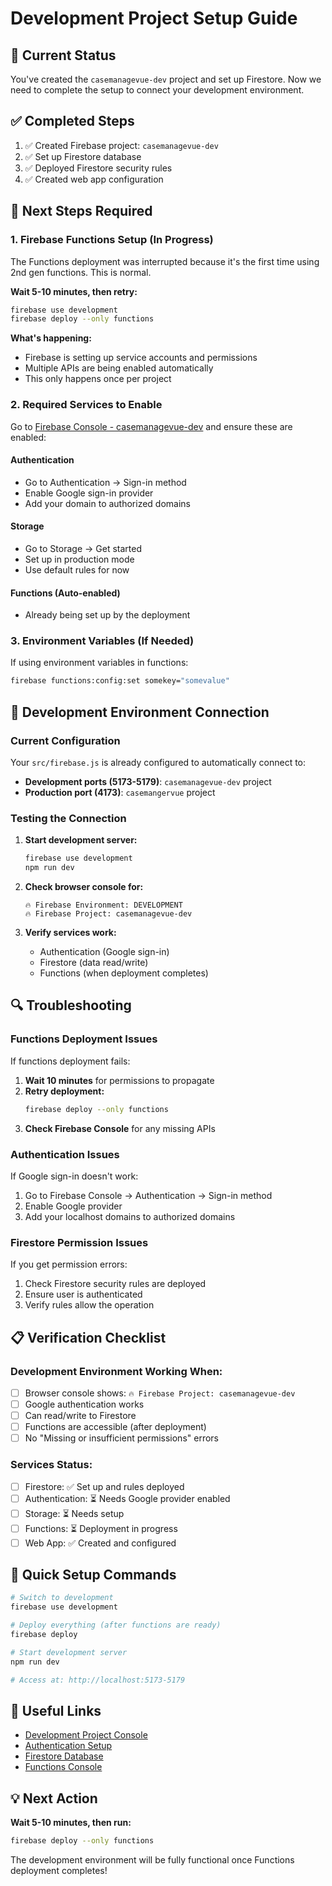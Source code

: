 # Development Project Setup Guide

## 🎯 **Current Status**
You've created the `casemanagevue-dev` project and set up Firestore. Now we need to complete the setup to connect your development environment.

## ✅ **Completed Steps**
1. ✅ Created Firebase project: `casemanagevue-dev`
2. ✅ Set up Firestore database
3. ✅ Deployed Firestore security rules
4. ✅ Created web app configuration

## 🚧 **Next Steps Required**

### **1. Firebase Functions Setup (In Progress)**
The Functions deployment was interrupted because it's the first time using 2nd gen functions. This is normal.

**Wait 5-10 minutes, then retry:**
```bash
firebase use development
firebase deploy --only functions
```

**What's happening:**
- Firebase is setting up service accounts and permissions
- Multiple APIs are being enabled automatically
- This only happens once per project

### **2. Required Services to Enable**
Go to [Firebase Console - casemanagevue-dev](https://console.firebase.google.com/project/casemanagevue-dev) and ensure these are enabled:

#### **Authentication**
- Go to Authentication → Sign-in method
- Enable Google sign-in provider
- Add your domain to authorized domains

#### **Storage**
- Go to Storage → Get started
- Set up in production mode
- Use default rules for now

#### **Functions (Auto-enabled)**
- Already being set up by the deployment

### **3. Environment Variables (If Needed)**
If using environment variables in functions:
```bash
firebase functions:config:set somekey="somevalue"
```

## 🔧 **Development Environment Connection**

### **Current Configuration**
Your `src/firebase.js` is already configured to automatically connect to:
- **Development ports (5173-5179)**: `casemanagevue-dev` project
- **Production port (4173)**: `casemangervue` project

### **Testing the Connection**
1. **Start development server:**
   ```bash
   firebase use development
   npm run dev
   ```

2. **Check browser console for:**
   ```
   🔥 Firebase Environment: DEVELOPMENT
   🔥 Firebase Project: casemanagevue-dev
   ```

3. **Verify services work:**
   - Authentication (Google sign-in)
   - Firestore (data read/write)
   - Functions (when deployment completes)

## 🔍 **Troubleshooting**

### **Functions Deployment Issues**
If functions deployment fails:

1. **Wait 10 minutes** for permissions to propagate
2. **Retry deployment:**
   ```bash
   firebase deploy --only functions
   ```
3. **Check Firebase Console** for any missing APIs

### **Authentication Issues**
If Google sign-in doesn't work:
1. Go to Firebase Console → Authentication → Sign-in method
2. Enable Google provider
3. Add your localhost domains to authorized domains

### **Firestore Permission Issues**
If you get permission errors:
1. Check Firestore security rules are deployed
2. Ensure user is authenticated
3. Verify rules allow the operation

## 📋 **Verification Checklist**

### **Development Environment Working When:**
- [ ] Browser console shows: `🔥 Firebase Project: casemanagevue-dev`
- [ ] Google authentication works
- [ ] Can read/write to Firestore
- [ ] Functions are accessible (after deployment)
- [ ] No "Missing or insufficient permissions" errors

### **Services Status:**
- [ ] Firestore: ✅ Set up and rules deployed
- [ ] Authentication: ⏳ Needs Google provider enabled
- [ ] Storage: ⏳ Needs setup
- [ ] Functions: ⏳ Deployment in progress
- [ ] Web App: ✅ Created and configured

## 🚀 **Quick Setup Commands**

```bash
# Switch to development
firebase use development

# Deploy everything (after functions are ready)
firebase deploy

# Start development server
npm run dev

# Access at: http://localhost:5173-5179
```

## 🔗 **Useful Links**
- [Development Project Console](https://console.firebase.google.com/project/casemanagevue-dev/overview)
- [Authentication Setup](https://console.firebase.google.com/project/casemanagevue-dev/authentication/users)
- [Firestore Database](https://console.firebase.google.com/project/casemanagevue-dev/firestore/data)
- [Functions Console](https://console.firebase.google.com/project/casemanagevue-dev/functions/list)

## 💡 **Next Action**
**Wait 5-10 minutes, then run:**
```bash
firebase deploy --only functions
```

The development environment will be fully functional once Functions deployment completes! 